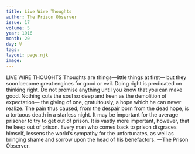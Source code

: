 ```yaml
---
title: Live Wire Thoughts
author: The Prison Observer
issue: 17
volume: 5
year: 1916
month: 20
day: V
tags:
layout: page.njk
image:
---
```

LIVE WIRE THOUGHTS       Thoughts are things—little things at first— but they soon become great engines for good or evil. Doing right is predicated on thinking right.       Do not promise anything until you know that you can make good. Nothing cuts the soul so deep and keen as the demolition of expectation— the giving of one, gratuitously, a hope which he can never realize. The pain thus caused, from the despair born from the dead hope, is a tortuous death in a starless night.       It may be important for the average prisoner to try to get out of prison. It is vastly more important, however, that he keep out of prison. Every man who comes back to prison disgraces himself, lessens the world’s sympathy for the unfortunates, as well as bringing shame and sorrow upon the head of his benefactors.    —The Prison Observer.       

